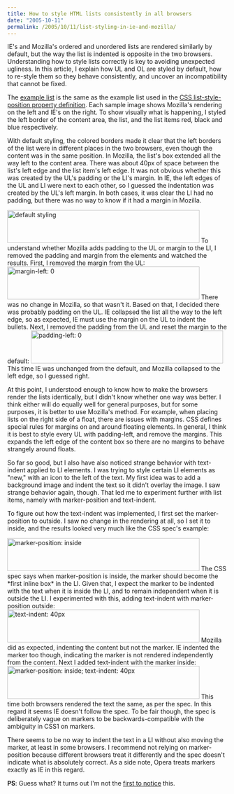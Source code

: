 ```yaml
---
title: How to style HTML lists consistently in all browsers
date: "2005-10-11"
permalink: /2005/10/11/list-styling-in-ie-and-mozilla/
---
```

IE's and Mozilla's ordered and unordered lists are rendered similarly by default, but the way the list is indented is opposite in the two browsers. Understanding how to style lists correctly is key to avoiding unexpected ugliness. In this article, I explain how UL and OL are styled by default, how to re-style them so they behave consistently, and uncover an incompatibility that cannot be fixed.

The [example list][1] is the same as the example list used in the [CSS list-style-position property definition][2]. Each sample image shows Mozilla's rendering on the left and IE's on the right. To show visually what is happening, I styled the left border of the content area, the list, and the list items red, black and blue respectively.

With default styling, the colored borders made it clear that the left borders of the list were in different places in the two browsers, even though the content was in the same position. In Mozilla, the list's box extended all the way left to the content area. There was about 40px of space between the list's left edge and the list item's left edge. It was not obvious whether this was created by the UL's padding or the LI's margin. In IE, the left edges of the UL and LI were next to each other, so I guessed the indentation was created by the UL's left margin. In both cases, it was clear the LI had no padding, but there was no way to know if it had a margin in Mozilla.

<img src="/articles/images/list-styling-default.png" alt="default styling" width="440" height="75" /> 
To understand whether Mozilla adds padding to the UL or margin to the LI, I removed the padding and margin from the elements and watched the results. First, I removed the margin from the UL:

<img src="/articles/images/list-styling-no-margin.png" alt="margin-left: 0" width="440" height="75" /> 
There was no change in Mozilla, so that wasn't it. Based on that, I decided there was probably padding on the UL. IE collapsed the list all the way to the left edge, so as expected, IE must use the margin on the UL to indent the bullets. Next, I removed the padding from the UL and reset the margin to the default:

<img src="/articles/images/list-styling-no-padding.png" alt="padding-left: 0" width="440" height="75" /> 
This time IE was unchanged from the default, and Mozilla collapsed to the left edge, so I guessed right.

At this point, I understood enough to know how to make the browsers render the lists identically, but I didn't know whether one way was better. I think either will do equally well for general purposes, but for some purposes, it is better to use Mozilla's method. For example, when placing lists on the right side of a float, there are issues with margins. CSS defines special rules for margins on and around floating elements. In general, I think it is best to style every UL with padding-left, and remove the margins. This expands the left edge of the content box so there are no margins to behave strangely around floats.

So far so good, but I also have also noticed strange behavior with text-indent applied to LI elements. I was trying to style certain LI elements as "new," with an icon to the left of the text. My first idea was to add a background image and indent the text so it didn't overlay the image. I saw strange behavior again, though. That led me to experiment further with list items, namely with marker-position and text-indent.

To figure out how the text-indent was implemented, I first set the marker-position to outside. I saw no change in the rendering at all, so I set it to inside, and the results looked very much like the CSS spec's example:

<img src="/articles/images/list-styling-inside.png" alt="marker-position: inside" width="440" height="75" /> 
The CSS spec says when marker-position is inside, the marker should become the *first inline box* in the LI. Given that, I expect the marker to be indented with the text when it is inside the LI, and to remain independent when it is outside the LI. I experimented with this, adding text-indent with marker-position outside:

<img src="/articles/images/list-styling-outside-indent.png" alt="text-indent: 40px" width="440" height="75" /> 
Mozilla did as expected, indenting the content but not the marker. IE indented the marker too though, indicating the marker is not rendered independently from the content. Next I added text-indent with the marker inside:

<img src="/articles/images/list-styling-inside-indent.png" alt="marker-position: inside; text-indent: 40px" width="440" height="75" /> 
This time both browsers rendered the text the same, as per the spec. In this regard it seems IE doesn't follow the spec. To be fair though, the spec is deliberately vague on markers to be backwards-compatible with the ambiguity in CSS1 on markers.

There seems to be no way to indent the text in a LI without also moving the marker, at least in some browsers. I recommend not relying on marker-position because different browsers treat it differently and the spec doesn't indicate what is absolutely correct. As a side note, Opera treats markers exactly as IE in this regard.

**PS**: Guess what? It turns out I'm not the [first to notice][3] this.

 [1]: /articles/list-styling-example.html
 [2]: http://www.w3.org/TR/REC-CSS2/generate.html#propdef-list-style-position
 [3]: http://www.meyerweb.com/eric/css/list-indent.html
